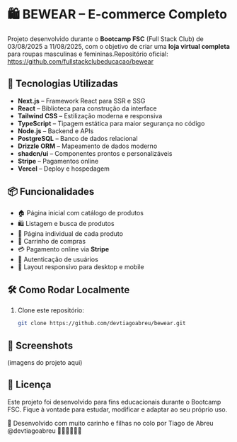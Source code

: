 # 🛍️ BEWEAR – E-commerce Completo

Projeto desenvolvido durante o **Bootcamp FSC** (Full Stack Club) de 03/08/2025 a 11/08/2025, com o objetivo de criar uma **loja virtual completa** para roupas masculinas e femininas.Repositório oficial: https://github.com/fullstackclubeducacao/bewear

## 🚀 Tecnologias Utilizadas

- **Next.js** – Framework React para SSR e SSG  
- **React** – Biblioteca para construção da interface  
- **Tailwind CSS** – Estilização moderna e responsiva  
- **TypeScript** – Tipagem estática para maior segurança no código  
- **Node.js** – Backend e APIs  
- **PostgreSQL** – Banco de dados relacional  
- **Drizzle ORM** – Mapeamento de dados moderno  
- **shadcn/ui** – Componentes prontos e personalizáveis  
- **Stripe** – Pagamentos online  
- **Vercel** – Deploy e hospedagem  

## 📦 Funcionalidades

- 🏠 Página inicial com catálogo de produtos  
- 🛍️ Listagem e busca de produtos  
- 📄 Página individual de cada produto  
- 🛒 Carrinho de compras  
- 💳 Pagamento online via **Stripe**  
- 🔑 Autenticação de usuários  
- 📱 Layout responsivo para desktop e mobile  

## 🛠️ Como Rodar Localmente

1. Clone este repositório:
   ```bash
   git clone https://github.com/devtiagoabreu/bewear.git

## 📸 Screenshots

(imagens do projeto aqui)

## 📜 Licença

Este projeto foi desenvolvido para fins educacionais durante o Bootcamp FSC.
Fique à vontade para estudar, modificar e adaptar ao seu próprio uso.

💖 Desenvolvido com muito carinho e filhas no colo por Tiago de Abreu @devtiagoabreu 👨‍💻👧👧👧✨


